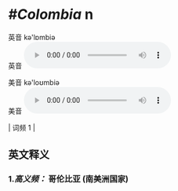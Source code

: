 # ***\#Colombia*** n
英音 kə'lɒmbiə  
英音
<audio src="./media/Colombia-B.aac" controls="controls"></audio>

美音 kə'loʊmbiə  
美音
<audio src="./media/Colombia.aac" controls="controls"></audio>



| 词频 1 |  

英文释义
---
### 1.*高义频：* **哥伦比亚 (南美洲国家)**  


